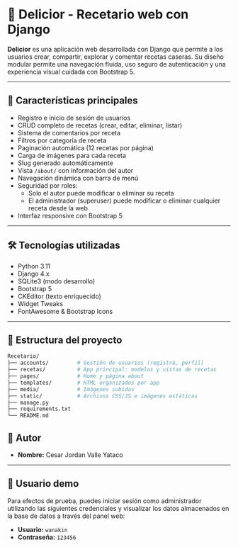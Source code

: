# 🥗 Delicior - Recetario web con Django

**Delicior** es una aplicación web desarrollada con Django que permite a los usuarios crear, compartir, explorar y comentar recetas caseras. Su diseño modular permite una navegación fluida, uso seguro de autenticación y una experiencia visual cuidada con Bootstrap 5.

---

## 🚀 Características principales

- Registro e inicio de sesión de usuarios  
- CRUD completo de recetas (crear, editar, eliminar, listar)  
- Sistema de comentarios por receta  
- Filtros por categoría de receta  
- Paginación automática (12 recetas por página)  
- Carga de imágenes para cada receta  
- Slug generado automáticamente  
- Vista `/about/` con información del autor  
- Navegación dinámica con barra de menú  
- Seguridad por roles:  
  - Solo el autor puede modificar o eliminar su receta  
  - El administrador (superuser) puede modificar o eliminar cualquier receta desde la web  
- Interfaz responsive con Bootstrap 5  

---

## 🛠️ Tecnologías utilizadas

- Python 3.11  
- Django 4.x  
- SQLite3 (modo desarrollo)  
- Bootstrap 5  
- CKEditor (texto enriquecido)  
- Widget Tweaks  
- FontAwesome & Bootstrap Icons  

---

## 📂 Estructura del proyecto

```bash
Recetario/
├── accounts/         # Gestión de usuarios (registro, perfil)
├── recetas/          # App principal: modelos y vistas de recetas
├── pages/            # Home y página about
├── templates/        # HTML organizados por app
├── media/            # Imágenes subidas
├── static/           # Archivos CSS/JS e imágenes estáticas
├── manage.py
├── requirements.txt
└── README.md
```
## 👤 Autor

- **Nombre:** Cesar Jordan Valle Yataco

---

## 🔑 Usuario demo

Para efectos de prueba, puedes iniciar sesión como administrador utilizando las siguientes credenciales y visualizar los datos almacenados en la base de datos a través del panel web:

- **Usuario:** `wanakin`  
- **Contraseña:** `123456`
